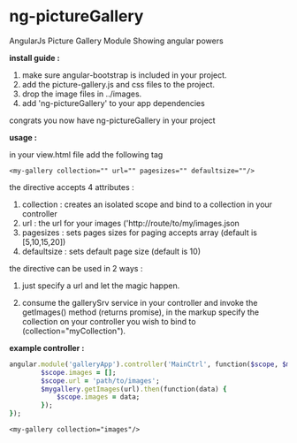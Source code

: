 ng-pictureGallery
=================

AngularJs Picture Gallery Module
Showing angular powers

 

__install guide :__

1. make sure angular-bootstrap is included in your project.
2. add the picture-gallery.js and css files to the project.
3. drop the image files in ../images.
4. add 'ng-pictureGallery' to your app dependencies

congrats you now have ng-pictureGallery in your project


__usage :__

in your view.html file add the following tag

    <my-gallery collection="" url="" pagesizes="" defaultsize=""/>   


the directive accepts 4 attributes :

1. collection  : creates an isolated scope and bind to a collection in your controller
2. url         : the url for your images ('http://route/to/my/images.json
3. pagesizes   : sets pages sizes for paging accepts array (default is [5,10,15,20])
4. defaultsize : sets default page size (default is 10)


the directive can be used in 2 ways :

1. just specify a url and let the magic happen.

2. consume the gallerySrv service in your controller 
and invoke the getImages() method (returns promise),
in the markup specify the collection on your controller 
you wish to bind to (collection="myCollection").

__example controller :__
```ruby
angular.module('galleryApp').controller('MainCtrl', function($scope, $mygallery) {
        $scope.images = [];
        $scope.url = 'path/to/images';
        $mygallery.getImages(url).then(function(data) {
            $scope.images = data;
        });
});
```
 `<my-gallery collection="images"/>`

<code>
